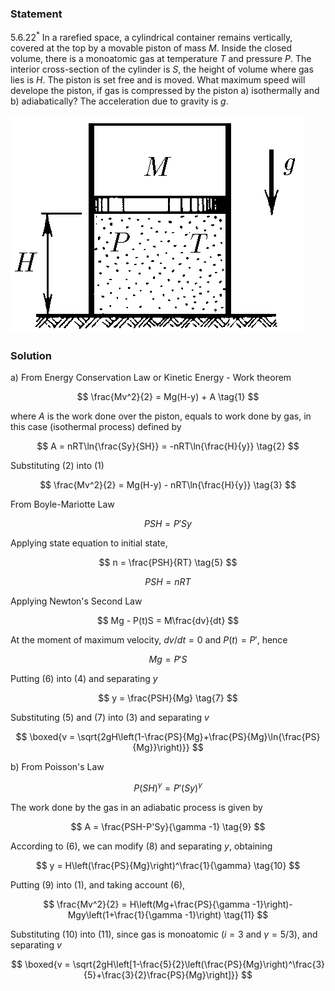 ###  Statement

$5.6.22^*$ In a rarefied space, a cylindrical container remains vertically, covered at the top by a movable piston of mass $M$. Inside the closed volume, there is a monoatomic gas at temperature $T$ and pressure $P$. The interior cross-section of the cylinder is $S$, the height of volume where gas lies is $H$. The piston is set free and is moved. What maximum speed will develope the piston, if gas is compressed by the piston a) isothermally and b) adiabatically? The acceleration due to gravity is $g$.

![ For the 5.6.22 problem |471x349, 26%](../../img/5.6.22/statement.png)

### Solution

a) From Energy Conservation Law or Kinetic Energy - Work theorem

$$
\frac{Mv^2}{2} = Mg(H-y) + A \tag{1}
$$

where $A$ is the work done over the piston, equals to work done by gas, in this case (isothermal process) defined by

$$
A = nRT\ln{\frac{Sy}{SH}} = -nRT\ln{\frac{H}{y}} \tag{2}
$$

Substituting $(2)$ into $(1)$

$$
\frac{Mv^2}{2} = Mg(H-y) - nRT\ln{\frac{H}{y}} \tag{3}
$$

From Boyle-Mariotte Law

$$
PSH = P'Sy \tag{4}
$$

Applying state equation to initial state,

$$
n = \frac{PSH}{RT} \tag{5}
$$

$$
PSH = nRT
$$

Applying Newton's Second Law

$$
Mg - P(t)S = M\frac{dv}{dt}
$$

At the moment of maximum velocity, $dv/dt = 0$ and $P(t) = P'$, hence

$$
Mg = P'S \tag{6}
$$

Putting $(6)$ into $(4)$ and separating $y$

$$
y = \frac{PSH}{Mg} \tag{7}
$$

Substituting $(5)$ and $(7)$ into $(3)$ and separating $v$

$$
\boxed{v = \sqrt{2gH\left(1-\frac{PS}{Mg}+\frac{PS}{Mg}\ln{\frac{PS}{Mg}}\right)}}
$$

b) From Poisson's Law

$$
P(SH)^\gamma = P'(Sy)^\gamma\tag{8}
$$

The work done by the gas in an adiabatic process is given by

$$
A = \frac{PSH-P'Sy}{\gamma -1} \tag{9}
$$

According to $(6)$, we can modify $(8)$ and separating $y$, obtaining

$$
y = H\left(\frac{PS}{Mg}\right)^\frac{1}{\gamma} \tag{10}
$$

Putting $(9)$ into $(1)$, and taking account $(6)$,

$$
\frac{Mv^2}{2} = H\left(Mg+\frac{PS}{\gamma -1}\right)-Mgy\left(1+\frac{1}{\gamma -1}\right) \tag{11}
$$

Substituting $(10)$ into $(11)$, since gas is monoatomic ($i = 3$ and $\gamma = 5/3$), and separating $v$

$$
\boxed{v = \sqrt{2gH\left[1-\frac{5}{2}\left(\frac{PS}{Mg}\right)^\frac{3}{5}+\frac{3}{2}\frac{PS}{Mg}\right]}}
$$